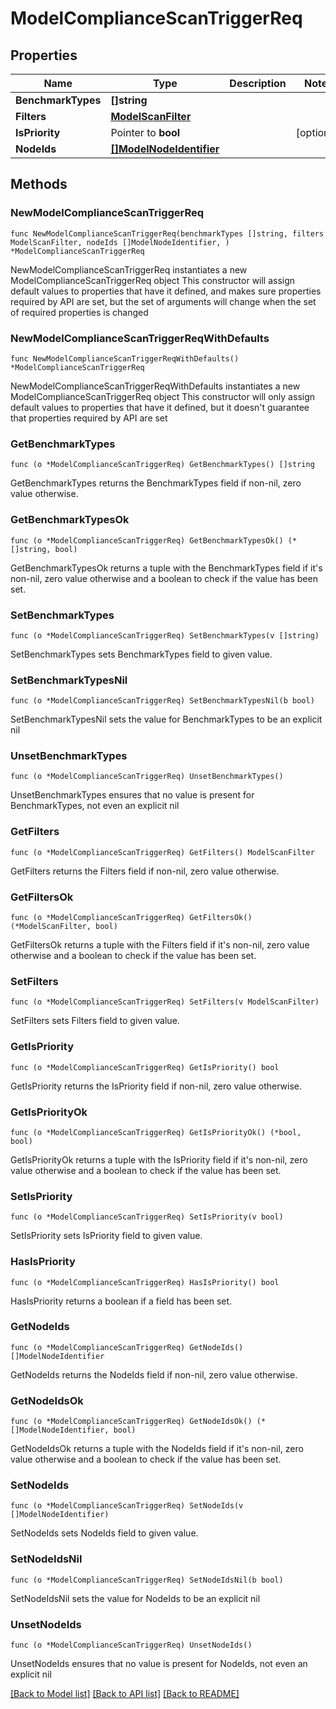 # ModelComplianceScanTriggerReq

## Properties

Name | Type | Description | Notes
------------ | ------------- | ------------- | -------------
**BenchmarkTypes** | **[]string** |  | 
**Filters** | [**ModelScanFilter**](ModelScanFilter.md) |  | 
**IsPriority** | Pointer to **bool** |  | [optional] 
**NodeIds** | [**[]ModelNodeIdentifier**](ModelNodeIdentifier.md) |  | 

## Methods

### NewModelComplianceScanTriggerReq

`func NewModelComplianceScanTriggerReq(benchmarkTypes []string, filters ModelScanFilter, nodeIds []ModelNodeIdentifier, ) *ModelComplianceScanTriggerReq`

NewModelComplianceScanTriggerReq instantiates a new ModelComplianceScanTriggerReq object
This constructor will assign default values to properties that have it defined,
and makes sure properties required by API are set, but the set of arguments
will change when the set of required properties is changed

### NewModelComplianceScanTriggerReqWithDefaults

`func NewModelComplianceScanTriggerReqWithDefaults() *ModelComplianceScanTriggerReq`

NewModelComplianceScanTriggerReqWithDefaults instantiates a new ModelComplianceScanTriggerReq object
This constructor will only assign default values to properties that have it defined,
but it doesn't guarantee that properties required by API are set

### GetBenchmarkTypes

`func (o *ModelComplianceScanTriggerReq) GetBenchmarkTypes() []string`

GetBenchmarkTypes returns the BenchmarkTypes field if non-nil, zero value otherwise.

### GetBenchmarkTypesOk

`func (o *ModelComplianceScanTriggerReq) GetBenchmarkTypesOk() (*[]string, bool)`

GetBenchmarkTypesOk returns a tuple with the BenchmarkTypes field if it's non-nil, zero value otherwise
and a boolean to check if the value has been set.

### SetBenchmarkTypes

`func (o *ModelComplianceScanTriggerReq) SetBenchmarkTypes(v []string)`

SetBenchmarkTypes sets BenchmarkTypes field to given value.


### SetBenchmarkTypesNil

`func (o *ModelComplianceScanTriggerReq) SetBenchmarkTypesNil(b bool)`

 SetBenchmarkTypesNil sets the value for BenchmarkTypes to be an explicit nil

### UnsetBenchmarkTypes
`func (o *ModelComplianceScanTriggerReq) UnsetBenchmarkTypes()`

UnsetBenchmarkTypes ensures that no value is present for BenchmarkTypes, not even an explicit nil
### GetFilters

`func (o *ModelComplianceScanTriggerReq) GetFilters() ModelScanFilter`

GetFilters returns the Filters field if non-nil, zero value otherwise.

### GetFiltersOk

`func (o *ModelComplianceScanTriggerReq) GetFiltersOk() (*ModelScanFilter, bool)`

GetFiltersOk returns a tuple with the Filters field if it's non-nil, zero value otherwise
and a boolean to check if the value has been set.

### SetFilters

`func (o *ModelComplianceScanTriggerReq) SetFilters(v ModelScanFilter)`

SetFilters sets Filters field to given value.


### GetIsPriority

`func (o *ModelComplianceScanTriggerReq) GetIsPriority() bool`

GetIsPriority returns the IsPriority field if non-nil, zero value otherwise.

### GetIsPriorityOk

`func (o *ModelComplianceScanTriggerReq) GetIsPriorityOk() (*bool, bool)`

GetIsPriorityOk returns a tuple with the IsPriority field if it's non-nil, zero value otherwise
and a boolean to check if the value has been set.

### SetIsPriority

`func (o *ModelComplianceScanTriggerReq) SetIsPriority(v bool)`

SetIsPriority sets IsPriority field to given value.

### HasIsPriority

`func (o *ModelComplianceScanTriggerReq) HasIsPriority() bool`

HasIsPriority returns a boolean if a field has been set.

### GetNodeIds

`func (o *ModelComplianceScanTriggerReq) GetNodeIds() []ModelNodeIdentifier`

GetNodeIds returns the NodeIds field if non-nil, zero value otherwise.

### GetNodeIdsOk

`func (o *ModelComplianceScanTriggerReq) GetNodeIdsOk() (*[]ModelNodeIdentifier, bool)`

GetNodeIdsOk returns a tuple with the NodeIds field if it's non-nil, zero value otherwise
and a boolean to check if the value has been set.

### SetNodeIds

`func (o *ModelComplianceScanTriggerReq) SetNodeIds(v []ModelNodeIdentifier)`

SetNodeIds sets NodeIds field to given value.


### SetNodeIdsNil

`func (o *ModelComplianceScanTriggerReq) SetNodeIdsNil(b bool)`

 SetNodeIdsNil sets the value for NodeIds to be an explicit nil

### UnsetNodeIds
`func (o *ModelComplianceScanTriggerReq) UnsetNodeIds()`

UnsetNodeIds ensures that no value is present for NodeIds, not even an explicit nil

[[Back to Model list]](../README.md#documentation-for-models) [[Back to API list]](../README.md#documentation-for-api-endpoints) [[Back to README]](../README.md)


